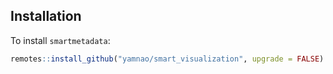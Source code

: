 ## Installation

To install `smartmetadata`:

``` r
remotes::install_github("yamnao/smart_visualization", upgrade = FALSE)
```
